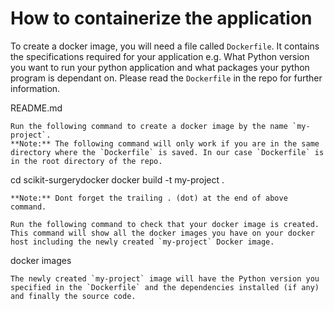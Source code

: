 # How to containerize the application

To create a docker image, you will need a file called `Dockerfile`. It contains the specifications required for your application e.g. What Python version you want to run your python application and what packages your python program is dependant on. Please read the `Dockerfile` in the repo for further information.

README.md   
```
Run the following command to create a docker image by the name `my-project`.   
**Note:** The following command will only work if you are in the same directory where the `Dockerfile` is saved. In our case `Dockerfile` is in the root directory of the repo.
```
cd scikit-surgerydocker
docker build -t my-project .
```
**Note:** Dont forget the trailing . (dot) at the end of above command.

Run the following command to check that your docker image is created.
This command will show all the docker images you have on your docker host including the newly created `my-project` Docker image.
```
docker images
```
The newly created `my-project` image will have the Python version you specified in the `Dockerfile` and the dependencies installed (if any) and finally the source code.
